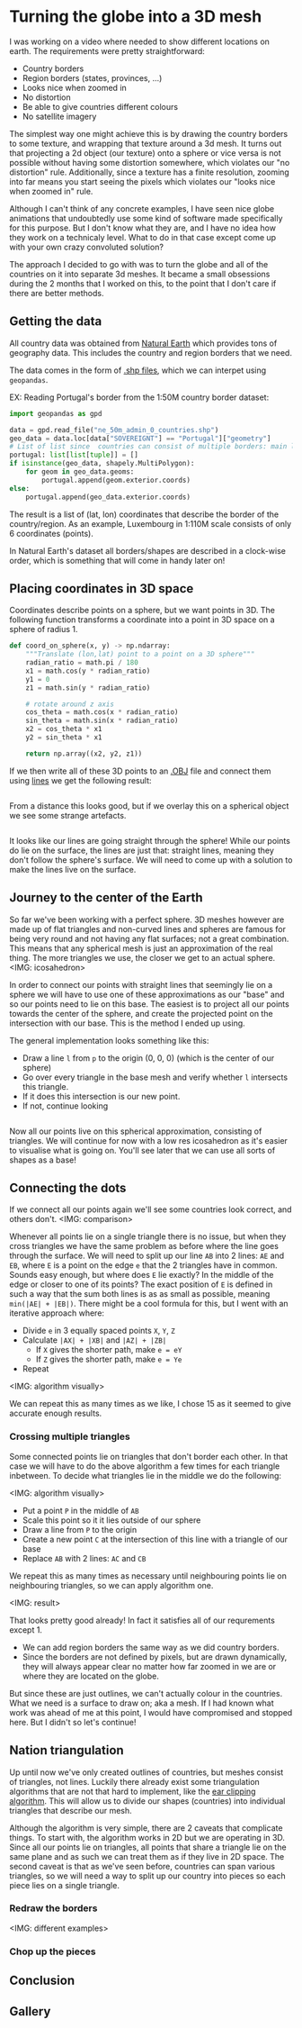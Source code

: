 # Turning the globe into a 3D mesh

I was working on a video where needed to show different locations on earth. 
The requirements were pretty straightforward:
* Country borders
* Region borders (states, provinces, ...)
* Looks nice when zoomed in
* No distortion
* Be able to give countries different colours
* No satellite imagery

The simplest way one might achieve this is by drawing the country borders to some texture, and wrapping that texture around a 3d mesh.
It turns out that projecting a 2d object (our texture) onto a sphere or vice versa is not possible without having some distortion somewhere, which violates our "no distortion" rule.
Additionally, since a texture has a finite resolution, zooming into far means you start seeing the pixels which violates our "looks nice when zoomed in" rule.

Although I can't think of any concrete examples, I have seen nice globe animations that undoubtedly use some kind of software made specifically for this purpose. But I don't know what they are, and I have no idea how they work on a technicaly level.
What to do in that case except come up with your own crazy convoluted solution?

The approach I decided to go with was to turn the globe and all of the countries on it into separate 3d meshes.
It became a small obsessions during the 2 months that I worked on this, to the point that I don't care if there are better methods.

## Getting the data

All country data was obtained from [Natural Earth](https://www.naturalearthdata.com/) which provides tons of geography data.
This includes the country and region borders that we need.

The data comes in the form of [.shp files](https://en.wikipedia.org/wiki/Shapefile), which we can interpet using `geopandas`.

EX: Reading Portugal's border from the 1:50M country border dataset:
```py
import geopandas as gpd

data = gpd.read_file("ne_50m_admin_0_countries.shp")
geo_data = data.loc[data["SOVEREIGNT"] == "Portugal"]["geometry"]
# List of list since  countries can consist of multiple borders: main land, islands, enclaves, ...
portugal: list[list[tuple]] = []
if isinstance(geo_data, shapely.MultiPolygon):
    for geom in geo_data.geoms:
        portugal.append(geom.exterior.coords)
else:
    portugal.append(geo_data.exterior.coords)
```

The result is a list of (lat, lon) coordinates that describe the border of the country/region.
As an example, Luxembourg in 1:110M scale consists of only 6 coordinates (points).
<IMG luxembourg>

In Natural Earth's dataset all borders/shapes are described in a clock-wise order, which is something that will come in handy later on!

## Placing coordinates in 3D space

Coordinates describe points on a sphere, but we want points in 3D.
The following function transforms a coordinate into a point in 3D space on a sphere of radius 1.

```py
def coord_on_sphere(x, y) -> np.ndarray:
    """Translate (lon,lat) point to a point on a 3D sphere"""
    radian_ratio = math.pi / 180
    x1 = math.cos(y * radian_ratio)
    y1 = 0
    z1 = math.sin(y * radian_ratio)

    # rotate around z axis
    cos_theta = math.cos(x * radian_ratio)
    sin_theta = math.sin(x * radian_ratio)
    x2 = cos_theta * x1
    y2 = sin_theta * x1

    return np.array((x2, y2, z1))
```

If we then write all of these 3D points to an [.OBJ](https://en.wikipedia.org/wiki/Wavefront_.obj_file) file and connect them using [lines](https://en.wikipedia.org/wiki/Wavefront_.obj_file#Line_elements) we get the following result:

<IMG>

From a distance this looks good, but if we overlay this on a spherical object we see some strange artefacts.

<IMG>

It looks like our lines are going straight through the sphere! While our points do lie on the surface, the lines are just that: straight lines, meaning they don't follow the sphere's surface.
We will need to come up with a solution to make the lines live on the surface.


## Journey to the center of the Earth

So far we've been working with a perfect sphere. 3D meshes however are made up of flat triangles and non-curved lines and spheres are famous for being very round and not having any flat surfaces; not a great combination.
This means that any spherical mesh is just an approximation of the real thing. The more triangles we use, the closer we get to an actual sphere.
<IMG: icosahedron>

In order to connect our points with straight lines that seemingly lie on a sphere we will have to use one of these approximations as our "base" and so our points need to lie on this base.
The easiest is to project all our points towards the center of the sphere, and create the projected point on the intersection with our base. This is the method I ended up using.

The general implementation looks something like this:
* Draw a line `l` from `p` to the origin (0, 0, 0) (which is the center of our sphere) 
* Go over every triangle in the base mesh and verify whether `l` intersects this triangle.
* If it does this intersection is our new point.
* If not, continue looking

<IMG>

Now all our points live on this spherical approximation, consisting of triangles. We will continue for now with a low res icosahedron as it's easier to visualise what is going on. You'll see later that we can use all sorts of shapes as a base!

## Connecting the dots

If we connect all our points again we'll see some countries look correct, and others don't. 
<IMG: comparison>

Whenever all points lie on a single triangle there is no issue, but when they cross triangles we have the same problem as before where the line goes through the surface.
We will need to split up our line `AB` into 2 lines: `AE` and `EB`, where `E` is a point on the edge `e` that the 2 triangles have in common.
Sounds easy enough, but where does `E` lie exactly? In the middle of the edge or closer to one of its points?
The exact position of `E` is defined in such a way that the sum both lines is as as small as possible, meaning `min(|AE| + |EB|)`.
There might be a cool formula for this, but I went with an iterative approach where:
* Divide `e` in 3 equally spaced points `X`, `Y`, `Z`
* Calculate `|AX| + |XB|` and `|AZ| + |ZB|`
  * If `X` gives the shorter path, make `e = eY` 
  * If `Z` gives the shorter path, make `e = Ye` 
* Repeat

<IMG: algorithm visually> 

We can repeat this as many times as we like, I chose 15 as it seemed to give accurate enough results.

### Crossing multiple triangles

Some connected points lie on triangles that don't border each other. In that case we will have to do the above algorithm a few times for each triangle inbetween.
To decide what triangles lie in the middle we do the following:

<IMG: algorithm visually>

* Put a point `P` in the middle of `AB`
* Scale this point so it it lies outside of our sphere
* Draw a line from `P` to the origin
* Create a new point `C` at the intersection of this line with a triangle of our base
* Replace `AB` with 2 lines: `AC` and `CB`

We repeat this as many times as necessary until neighbouring points lie on neighbouring triangles, so we can apply algorithm one.

<IMG: result>

That looks pretty good already! In fact it satisfies all of our requrements except 1.
* We can add region borders the same way as we did country borders.
* Since the borders are not defined by pixels, but are drawn dynamically, they will always appear clear no matter how far zoomed in we are or where they are located on the globe.

But since these are just outlines, we can't actually colour in the countries. What we need is a surface to draw on; aka a mesh. 
If I had known what work was ahead of me at this point, I would have compromised and stopped here.
But I didn't so let's continue!

## Nation triangulation

Up until now we've only created outlines of countries, but meshes consist of triangles, not lines.
Luckily there already exist some triangulation algorithms that are not that hard to implement, like the [ear clipping algorithm](https://nils-olovsson.se/articles/ear_clipping_triangulation/).
This will allow us to divide our shapes (countries) into individual triangles that describe our mesh.

Although the algorithm is very simple, there are 2 caveats that complicate things. To start with, the algorithm works in 2D but we are operating in 3D.
Since all our points lie on triangles, all points that share a triangle lie on the same plane and as such we can treat them as if they live in 2D space.
The second caveat is that as we've seen before, countries can span various triangles, so we will need a way to split up our country into pieces so each piece lies on a single triangle.

### Redraw the borders

<IMG: different examples>



### Chop up the pieces

## Conclusion
## Gallery
